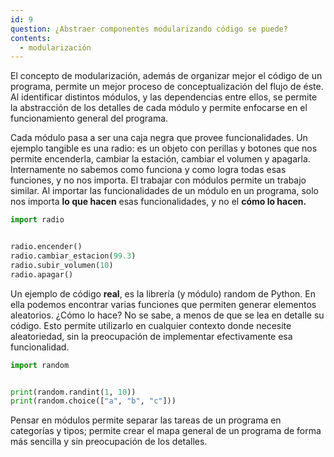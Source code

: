 ```yaml
---
id: 9
question: ¿Abstraer componentes modularizando código se puede?
contents:
  - modularización
---
```


El concepto de modularización, además de organizar mejor el código de un programa, permite un mejor proceso de conceptualización del flujo de éste. Al identificar distintos módulos, y las dependencias entre ellos, se permite la abstracción de los detalles de cada módulo y permite enfocarse en el funcionamiento general del programa.

Cada módulo pasa a ser una caja negra que provee funcionalidades. Un ejemplo tangible es una radio: es un objeto con perillas y botones que nos permite encenderla, cambiar la estación, cambiar el volumen y apagarla. Internamente no sabemos como funciona y como logra todas esas funciones, y no nos importa. El trabajar con módulos permite un trabajo similar. Al importar las funcionalidades de un módulo en un programa, solo nos importa **lo que hacen** esas funcionalidades, y no el **cómo lo hacen.**

```py
import radio


radio.encender()
radio.cambiar_estacion(99.3)
radio.subir_volumen(10)
radio.apagar()
```

Un ejemplo de código **real**, es la librería (y módulo) random de Python. En ella podemos encontrar varias funciones que permiten generar elementos aleatorios. ¿Cómo lo hace? No se sabe, a menos de que se lea en detalle su código. Esto permite utilizarlo en cualquier contexto donde necesite aleatoriedad, sin la preocupación de implementar efectivamente esa funcionalidad.

```py
import random


print(random.randint(1, 10))
print(random.choice(["a", "b", "c"]))
```

Pensar en módulos permite separar las tareas de un programa en categorías y tipos; permite crear el mapa general de un programa de forma más sencilla y sin preocupación de los detalles.